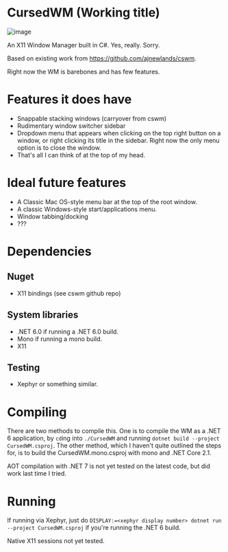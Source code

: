 # CursedWM (Working title)

![image](https://user-images.githubusercontent.com/50080567/229363470-756951d7-16b3-4796-87e7-16bc4e5c71ac.png)

An X11 Window Manager built in C#. Yes, really. Sorry.

Based on existing work from https://github.com/ajnewlands/cswm.

Right now the WM is barebones and has few features.

# Features it does have

- Snappable stacking windows (carryover from cswm)
- Rudimentary window switcher sidebar
- Dropdown menu that appears when clicking on the top right button on a window, or right clicking its title in the sidebar. Right now the only menu option is to close the window.
- That's all I can think of at the top of my head.

# Ideal future features

- A Classic Mac OS-style menu bar at the top of the root window.
- A classic Windows-style start/applications menu.
- Window tabbing/docking
- ???

# Dependencies

## Nuget

- X11 bindings (see cswm github repo)

## System libraries

- .NET 6.0 if running a .NET 6.0 build.
- Mono if running a mono build.
- X11

## Testing

- Xephyr or something similar.

# Compiling

There are two methods to compile this. One is to compile the WM as a .NET 6 application, by ``cd``ing into ``./CursedWM`` and running ``dotnet build --project CursedWM.csproj``. The other method, which I haven't quite outlined the steps for, is to build the CursedWM.mono.csproj with mono and .NET Core 2.1.

AOT compilation with .NET 7 is not yet tested on the latest code, but did work last time I tried.

# Running

If running via Xephyr, just do ``DISPLAY:=<xephyr display number> dotnet run --project CursedWM.csproj`` if you're running the .NET 6 build.

Native X11 sessions not yet tested.
